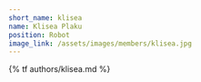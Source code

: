 ```yaml
---
short_name: klisea
name: Klisea Plaku
position: Robot
image_link: /assets/images/members/klisea.jpg
---
```

{% tf authors/klisea.md %}